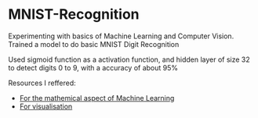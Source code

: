 # MNIST-Recognition
Experimenting with basics of Machine Learning and Computer Vision. Trained a model to do basic MNIST Digit Recognition

Used sigmoid function as a activation function, and hidden layer of size 32 to detect digits 0 to 9, with a accuracy of about 95%

Resources I reffered:
- [For the mathemical aspect of Machine Learning](http://neuralnetworksanddeeplearning.com/index.html)
- [For visualisation](https://youtube.com/playlist?list=PLZHQObOWTQDNU6R1_67000Dx_ZCJB-3pi&feature=shared)
